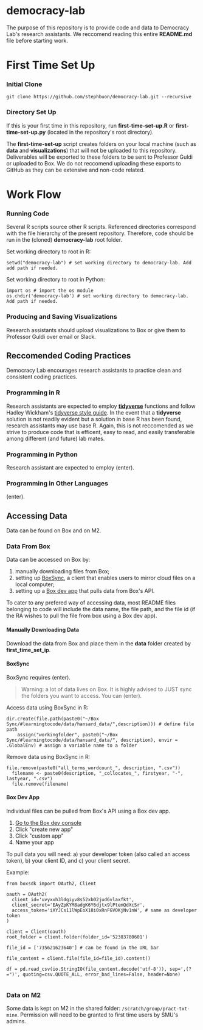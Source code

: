 # democracy-lab

The purpose of this repository is to provide code and data to Democracy Lab's research assistants. We reccomend reading this entire **README.md** file before starting work. 

# First Time Set Up 

### Initial Clone 
`git clone https://github.com/stephbuon/democracy-lab.git --recursive`

### Directory Set Up 
If this is your first time in this repository, run **first-time-set-up.R** or **first-time-set-up.py** (located in the repository's root directory). 

The **first-time-set-up** script creates folders on your local machine (such as **data** and **visualizations**) that will not be uploaded to this repository. Deliverables will be exported to these folders to be sent to Professor Guldi or uploaded to Box. We do not reccomend uploading these exports to GitHub as they can be extensive and non-code related.  

# Work Flow

### Running Code
Several R scripts source other R scripts. Referenced directories correspond with the file hierarchy of the present repository. Therefore, code should be run in the (cloned) **democracy-lab** root folder. 

Set working directory to root in R: 
```
setwd("democracy-lab") # set working directory to democracy-lab. Add add path if needed. 
```

Set working directory to root in Python: 
```
import os # import the os module
os.chdir('democracy-lab') # set working directory to democracy-lab. Add path if needed. 
```

### Producing and Saving Visualizations 
Research assistants should upload visualizations to Box or give them to Professor Guldi over email or Slack. 

## Reccomended Coding Practices
Democracy Lab encourages research assistants to practice clean and consistent coding practices. 

### Programming in R
Research assistants are expected to employ [**tidyverse**](https://www.tidyverse.org/) functions and follow Hadley Wickham's [tidyverse style guide](https://style.tidyverse.org/). In the event that a **tidyverse** solution is not readily evident but a solution in base R has been found, research assistants may use base R. Again, this is not reccomended as we strive to produce code that is efficent, easy to read, and easily transferable among different (and future) lab mates. 

### Programming in Python
Research assistant are expected to employ (enter). 

### Programming in Other Languages 
(enter). 

## Accessing Data

Data can be found on Box and on M2. 

### Data From Box
Data can be accessed on Box by:

1) manually downloading files from Box; 
2) setting up [BoxSync](https://support.box.com/hc/en-us/articles/360043697194-Installing-Box-Sync), a client that enables users to mirror cloud files on a local computer;
3) setting up a [Box dev app](https://smu.app.box.com/developers/console) that pulls data from Box's API.

To cater to any prefered way of accessing data, most README files belonging to code will include the data name, the file path, and the file id (if the RA wishes to pull the file from box using a Box dev app). 

#### Manually Downloading Data
Download the data from Box and place them in the **data** folder created by **first_time_set_ip**.

#### BoxSync

BoxSync requires (enter). 

> Warning: a lot of data lives on Box. It is highly advised to JUST sync the folders you want to access. You can (enter). 

Access data using BoxSync in R:
```
dir.create(file.path(paste0("~/Box Sync/#learningtocode/data/hansard_data/",description))) # define file path
    assign("workingfolder", paste0("~/Box Sync/#learningtocode/data/hansard_data/", description), envir = .GlobalEnv) # assign a variable name to a folder
```
Remove data using BoxSync in R:
```
file.remove(paste0("all_terms_wordcount_", description, ".csv"))
  filename <- paste0(description, "_collocates_", firstyear, "-", lastyear, ".csv")
  file.remove(filename)
```

#### Box Dev App

Individual files can be pulled from Box's API using a Box dev app. 

1. [Go to the Box dev console](https://smu.app.box.com/developers/console)
2. Click "create new app"
3. Click "custom app"
4. Name your app

To pull data you will need: a) your developer token (also called an access token), b) your client ID, and c) your client secret.

Example: 
```
from boxsdk import OAuth2, Client

oauth = OAuth2(
  client_id='uvyxxh3ldgiyv8s52xb02jud6vlaxfkt',
  client_secret='EAyZpKYM8adgK6Y6djtx9lPtemQdXcSr',
  access_token='iXYJCs11lWpEoX18i0xRnFGVOKjNv1nW', # same as developer token
)

client = Client(oauth)
root_folder = client.folder(folder_id='52383780601')

file_id = ['735621623640'] # can be found in the URL bar 

file_content = client.file(file_id=file_id).content()

df = pd.read_csv(io.StringIO(file_content.decode('utf-8')), sep=',(?=")', quoting=csv.QUOTE_ALL, error_bad_lines=False, header=None)
    
```

### Data on M2

Some data is kept on M2 in the shared folder: `/scratch/group/pract-txt-mine`. Permission will need to be granted to first time users by SMU's admins. 







